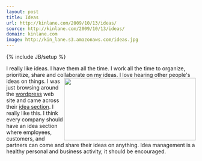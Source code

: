```yaml
---
layout: post
title: Ideas
url: http://kinlane.com/2009/10/13/ideas/
source: http://kinlane.com/2009/10/13/ideas/
domain: kinlane.com
image: http://kin_lane.s3.amazonaws.com/ideas.jpg
---
```

{% include JB/setup %}

<p>
     I really like ideas. I have them all the time. I work all the time to organize, prioritize, share and collaborate on my ideas.<a href="http://wordpress.org"><img title="Idea-Management" src="http://kin_lane.s3.amazonaws.com/ideas.jpg" alt="" width="350" height="166" align="right" /></a> I love hearing other people's ideas on things. I was just browsing around the <a href="http://wordpress.org">wordpress</a> web site and came across their <a href="http://wordpress.org">idea section</a>. I really like this. I think every company should have an idea section where employees, customers, and partners can come and share their ideas on anything. Idea management is a healthy personal and business activity, it should be encouraged.
</p>